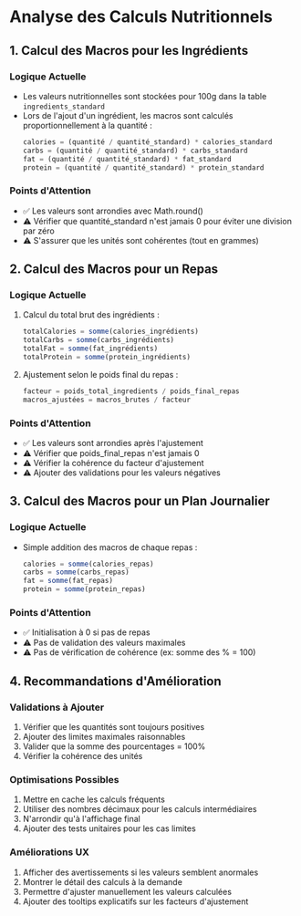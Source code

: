# Analyse des Calculs Nutritionnels

## 1. Calcul des Macros pour les Ingrédients

### Logique Actuelle
- Les valeurs nutritionnelles sont stockées pour 100g dans la table `ingredients_standard`
- Lors de l'ajout d'un ingrédient, les macros sont calculés proportionnellement à la quantité :
  ```typescript
  calories = (quantité / quantité_standard) * calories_standard
  carbs = (quantité / quantité_standard) * carbs_standard
  fat = (quantité / quantité_standard) * fat_standard
  protein = (quantité / quantité_standard) * protein_standard
  ```

### Points d'Attention
- ✅ Les valeurs sont arrondies avec Math.round()
- ⚠️ Vérifier que quantité_standard n'est jamais 0 pour éviter une division par zéro
- ⚠️ S'assurer que les unités sont cohérentes (tout en grammes)

## 2. Calcul des Macros pour un Repas

### Logique Actuelle
1. Calcul du total brut des ingrédients :
   ```typescript
   totalCalories = somme(calories_ingrédients)
   totalCarbs = somme(carbs_ingrédients)
   totalFat = somme(fat_ingrédients)
   totalProtein = somme(protein_ingrédients)
   ```

2. Ajustement selon le poids final du repas :
   ```typescript
   facteur = poids_total_ingredients / poids_final_repas
   macros_ajustées = macros_brutes / facteur
   ```

### Points d'Attention
- ✅ Les valeurs sont arrondies après l'ajustement
- ⚠️ Vérifier que poids_final_repas n'est jamais 0
- ⚠️ Vérifier la cohérence du facteur d'ajustement
- ⚠️ Ajouter des validations pour les valeurs négatives

## 3. Calcul des Macros pour un Plan Journalier

### Logique Actuelle
- Simple addition des macros de chaque repas :
  ```typescript
  calories = somme(calories_repas)
  carbs = somme(carbs_repas)
  fat = somme(fat_repas)
  protein = somme(protein_repas)
  ```

### Points d'Attention
- ✅ Initialisation à 0 si pas de repas
- ⚠️ Pas de validation des valeurs maximales
- ⚠️ Pas de vérification de cohérence (ex: somme des % = 100)

## 4. Recommandations d'Amélioration

### Validations à Ajouter
1. Vérifier que les quantités sont toujours positives
2. Ajouter des limites maximales raisonnables
3. Valider que la somme des pourcentages = 100%
4. Vérifier la cohérence des unités

### Optimisations Possibles
1. Mettre en cache les calculs fréquents
2. Utiliser des nombres décimaux pour les calculs intermédiaires
3. N'arrondir qu'à l'affichage final
4. Ajouter des tests unitaires pour les cas limites

### Améliorations UX
1. Afficher des avertissements si les valeurs semblent anormales
2. Montrer le détail des calculs à la demande
3. Permettre d'ajuster manuellement les valeurs calculées
4. Ajouter des tooltips explicatifs sur les facteurs d'ajustement
